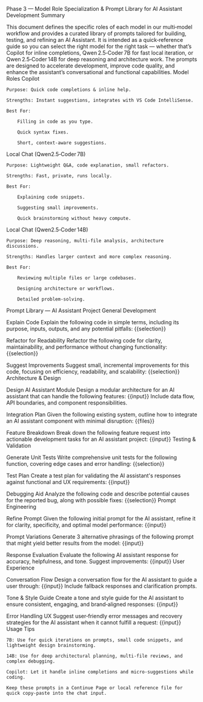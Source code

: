 Phase 3 — Model Role Specialization & Prompt Library for AI Assistant Development
Summary

This document defines the specific roles of each model in our multi‑model workflow and provides a curated library of prompts tailored for building, testing, and refining an AI Assistant. It is intended as a quick‑reference guide so you can select the right model for the right task — whether that’s Copilot for inline completions, Qwen 2.5‑Coder 7B for fast local iteration, or Qwen 2.5‑Coder 14B for deep reasoning and architecture work. The prompts are designed to accelerate development, improve code quality, and enhance the assistant’s conversational and functional capabilities.
Model Roles
Copilot

    Purpose: Quick code completions & inline help.

    Strengths: Instant suggestions, integrates with VS Code IntelliSense.

    Best For:

        Filling in code as you type.

        Quick syntax fixes.

        Short, context‑aware suggestions.

Local Chat (Qwen2.5‑Coder 7B)

    Purpose: Lightweight Q&A, code explanation, small refactors.

    Strengths: Fast, private, runs locally.

    Best For:

        Explaining code snippets.

        Suggesting small improvements.

        Quick brainstorming without heavy compute.

Local Chat (Qwen2.5‑Coder 14B)

    Purpose: Deep reasoning, multi‑file analysis, architecture discussions.

    Strengths: Handles larger context and more complex reasoning.

    Best For:

        Reviewing multiple files or large codebases.

        Designing architecture or workflows.

        Detailed problem‑solving.

Prompt Library — AI Assistant Project
General Development

Explain Code Explain the following code in simple terms, including its purpose, inputs, outputs, and any potential pitfalls: {{selection}}

Refactor for Readability Refactor the following code for clarity, maintainability, and performance without changing functionality: {{selection}}

Suggest Improvements Suggest small, incremental improvements for this code, focusing on efficiency, readability, and scalability: {{selection}}
Architecture & Design

Design AI Assistant Module Design a modular architecture for an AI assistant that can handle the following features: {{input}} Include data flow, API boundaries, and component responsibilities.

Integration Plan Given the following existing system, outline how to integrate an AI assistant component with minimal disruption: {{files}}

Feature Breakdown Break down the following feature request into actionable development tasks for an AI assistant project: {{input}}
Testing & Validation

Generate Unit Tests Write comprehensive unit tests for the following function, covering edge cases and error handling: {{selection}}

Test Plan Create a test plan for validating the AI assistant's responses against functional and UX requirements: {{input}}

Debugging Aid Analyze the following code and describe potential causes for the reported bug, along with possible fixes: {{selection}}
Prompt Engineering

Refine Prompt Given the following initial prompt for the AI assistant, refine it for clarity, specificity, and optimal model performance: {{input}}

Prompt Variations Generate 3 alternative phrasings of the following prompt that might yield better results from the model: {{input}}

Response Evaluation Evaluate the following AI assistant response for accuracy, helpfulness, and tone. Suggest improvements: {{input}}
User Experience

Conversation Flow Design a conversation flow for the AI assistant to guide a user through: {{input}} Include fallback responses and clarification prompts.

Tone & Style Guide Create a tone and style guide for the AI assistant to ensure consistent, engaging, and brand‑aligned responses: {{input}}

Error Handling UX Suggest user‑friendly error messages and recovery strategies for the AI assistant when it cannot fulfill a request: {{input}}
Usage Tips

    7B: Use for quick iterations on prompts, small code snippets, and lightweight design brainstorming.

    14B: Use for deep architectural planning, multi‑file reviews, and complex debugging.

    Copilot: Let it handle inline completions and micro‑suggestions while coding.

    Keep these prompts in a Continue Page or local reference file for quick copy‑paste into the chat input.